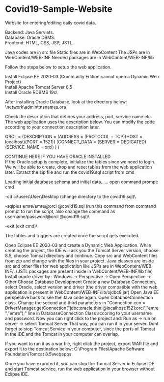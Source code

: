 # Covid19-Sample-Website
Website for entering/editing daily covid data. 

Backend: Java Servlets.\
Database: Oracle DBMS.\
Frontend: HTML, CSS, JSP, JSTL.


Java codes are in src file 
Static files are in WebContent
The JSPs are in WebContent/WEB-INF
Needed packages are in WebContent/WEB-INF/lib

Follow the steps below to setup the web application.

Install Eclipse EE 2020-03 (Community Edition cannot open a Dynamic Web Project)\
Install Apache Tomcat Server 8.5\
Install Oracle RDBMS 19c\

After installing Oracle Database, look at the directory below:
<ORACLE-HOME>\network\admin\tnsnames.ora

Check the description that defines your address, port, service name etc. The web application uses the description below. 
You can modify the code according to your connection description later. 

ORCL =
  (DESCRIPTION =
    (ADDRESS = (PROTOCOL = TCP)(HOST = localhost)(PORT = 1521))
    (CONNECT_DATA =
      (SERVER = DEDICATED)
      (SERVICE_NAME = orcl)
    )
  )


CONTINUE HERE IF YOU HAVE ORACLE INSTALLED \
If the Oracle setup is complete, initialize the tables since we need to login. We will be able to create, drop and reset tables from the web application later.
Extract the zip file and run the covid19.sql script from cmd

Loading initial database schema and initial data......
open command prompt:
cmd

-cd c:\users\User\Desktop (change directory to the covid19.sql)\

-sqlplus emre/emre@orcl @covid19.sql (run this command from command prompt to run the script, also change the command as username/password@orcl @covid19.sql)\

-exit (exit cmd)\

The tables and triggers are created once the script gets executed.

Open Eclipse EE 2020-03 and create a Dynamic Web Application. While creating the project, the IDE will ask you the Tomcat Server version, choose 8.5, choose Tomcat directory and continue.
Copy src and WebContent files from zip and change with the files in your project. Java classes are inside src and other files for web application like JSPs are in WebContent/WEB-INF/. (JSTL packages are present inside in WebContent/WEB-INF/lib file)
Install oracle driver by :
Windows -> Perspective -> Open Perspective -> Other
Choose Database Development
Create a new Database Connection, select Oracle, select version and driver (the driver compatible with the web application is present in WebContent/WEB-INF/lib/ojdbc8.jar)
Open Java EE perspective back to see the Java code again. Open DatabaseConnection class.
Change the second and third parameters in "Connection con = DriverManager.getConnection("jdbc:oracle:thin:@localhost:1521:orcl","emre","emre");" line in DatabaseConnection Class accoring to your username and password.
Now you can right click to the project and: Run as -> run on server -> select Tomcat Server
That way, you can run it in your server. Dont forget to stop Tomcat Service in your computer, since the ports of Tomcat in the IDE and the Tomcat in your computer can overlap.

If you want to run it as a war file, right click the project, export WAR file and export it to the destination below: 
C:\Program Files\Apache Software Foundation\Tomcat 8.5\webapps

Once you have exported it, you can stop the Tomcat Server in Eclipse IDE and start Tomcat service, run the web application in your browser without Eclipse IDE. 

